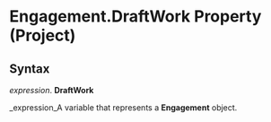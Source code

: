 
# Engagement.DraftWork Property (Project)

## Syntax

 _expression_. **DraftWork**

 _expression_A variable that represents a  **Engagement** object.


